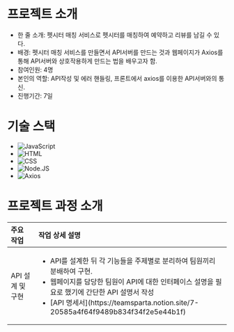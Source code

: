 # 프로젝트 소개
- 한 줄 소개: 펫시터 매칭 서비스로 펫시터를 매칭하여 예약하고 리뷰를 남길 수 있다.
- 배경: 펫시터 매칭 서비스를 만들면서 API서버를 만드는 것과 웹페이지가 Axios를 통해 API서버와 상호작용하게 만드는 법을 배우고자 함.
- 참여인원: 4명
- 본인의 역할: API작성 및 에러 핸들링, 프론트에서 axios를 이용한 API서버와의 통신.
- 진행기간: 7일

# 기술 스택
- ![JavaScript](https://img.shields.io/badge/JavaScript-F7DF1E?style=for-the-badge&logo=JavaScript&logoColor=white)
- ![HTML](https://img.shields.io/badge/HTML5-E34F26?style=for-the-badge&logo=HTML5&logoColor=white)
- ![CSS](https://img.shields.io/badge/CSS3-1572B6?style=for-the-badge&logo=CSS3&logoColor=white)
- ![Node.JS](https://img.shields.io/badge/Node.js-339933?style=for-the-badge&logo=Node.js&logoColor=white)
- ![Axios](https://img.shields.io/badge/Axios-5A29E4?style=for-the-badge&logo=Axios&logoColor=white)

# 프로젝트 과정 소개
<table>
<thead>
<tr>
<th align="left"><strong>주요 작업</strong></th>
<th align="left"><strong>작업 상세 설명</strong></th>
</tr>
</thead>
<tbody>
<tr>
<td align="left">API 설계 및 구현</td>
<td align="left">
  <ul>
    <li>
      API를 설계한 뒤 각 기능들을 주제별로 분리하여 팀원끼리 분배하여 구현.
    </li>
    <li>
      웹페이지를 담당한 팀원이 API에 대한 인터페이스 설명을 필요로 했기에 간단한 API 설명서 작성
    </li>
    <li>
      [API 명세서](https://teamsparta.notion.site/7-20585a4f64f9489b834f34f2e5e44b1f)
    </li>
  </ul>
  </td>
</tr>
  <tr>
</tbody>
</table>
